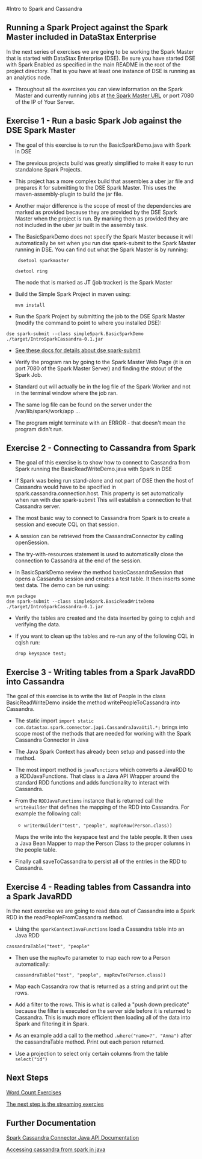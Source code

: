 #Intro to Spark and Cassandra

## Running a Spark Project against the Spark Master included in DataStax Enterprise

In the next series of exercises we are going to be working the Spark Master that is started with DataStax Enterprise (DSE).  Be sure you have started DSE with Spark Enabled as specified in the main README in the root of the project directory.  That is you have at least one instance of DSE is running as an analytics node.

* Throughout all the exercises you can view information on the Spark Master and currently running jobs at [the Spark Master URL](http://localhost:7080/) or port 7080 of the IP of Your Server.

## Exercise 1 - Run a basic Spark Job against the DSE Spark Master

  * The goal of this exercise is to run the BasicSparkDemo.java with Spark in DSE
  * The previous projects build was greatly simplified to make it easy to run standalone Spark Projects.
  * This project has a more complex build that assembles a uber jar file and prepares it for submitting to the DSE Spark Master.  This uses the maven-assembly-plugin to build the jar file.
  * Another major difference is the scope of most of the dependencies are marked as provided because they are provided by the DSE Spark Master when the project is run.  By marking them as provided they are not included in the uber jar built in the assembly task.
  * The BasicSparkDemo does not specify the Spark Master because it will automatically be set when you run dse spark-submit to the Spark Master running in DSE.  You can find out what the Spark Master is by running:

    ` dsetool sparkmaster`

     `dsetool ring`

     The node that is marked as JT (job tracker) is the Spark Master

  * Build the Simple Spark Project in maven using:

    `mvn install`

  * Run the Spark Project by submitting the job to the DSE Spark Master (modify the command to point to where you installed DSE):

  `dse spark-submit --class simpleSpark.BasicSparkDemo ./target/IntroSparkCassandra-0.1.jar`

  * [See these docs for details about dse spark-submit](http://docs.datastax.com/en/datastax_enterprise/4.7/datastax_enterprise/spark/sparkStart.html)

  * Verify the program ran by going to the Spark Master Web Page (it is on port 7080 of the Spark Master Server) and finding the stdout of the Spark Job.
  * Standard out will actually be in the log file of the Spark Worker and not in the terminal window where the job ran.
  * The same log file can be found on the server under the /var/lib/spark/work/app ...
  * The program might terminate with an ERROR - that doesn't mean the program didn't run.

## Exercise 2 - Connecting to Cassandra from Spark

* The goal of this exercise is to show how to connect to Cassandra from Spark running the BasicReadWriteDemo.java with Spark in DSE
* If Spark was being run stand-alone and not part of DSE then the host of Cassandra would have to be  specified in spark.cassandra.connection.host.  This property is set automatically when run with dse spark-submit This will establish a connection to that Cassandra server.
* The most basic way to connect to Cassandra from Spark is to create a session and execute CQL on that session.
* A session can be retrieved from the CassandraConnector by calling openSession.
* The try-with-resources statement is used to automatically close the connection to Cassandra at the end of the session.

* In BasicSparkDemo review the method basicCassandraSession that opens a Cassandra session and creates a test table.  It then inserts some test data.  The demo can be run using:  

```
mvn package
dse spark-submit --class simpleSpark.BasicReadWriteDemo ./target/IntroSparkCassandra-0.1.jar
```

* Verify the tables are created and the data inserted by going to cqlsh and verifying the data.
* If you want to clean up the tables and re-run any of the following CQL in cqlsh run:

  `drop keyspace test;`

## Exercise 3 - Writing tables from a Spark JavaRDD into Cassandra

The goal of this exercise is to write the list of People in the class BasicReadWriteDemo inside the method writePeopleToCassandra into Cassandra.

* The static import `import static com.datastax.spark.connector.japi.CassandraJavaUtil.*;` brings into scope most of the methods that are needed for working with the Spark Cassandra Connector in Java
* The Java Spark Context has already been setup and passed into the method.
* The most import method is `javaFunctions` which converts a JavaRDD to a RDDJavaFunctions.  That class is a Java API Wrapper around the standard RDD functions and adds functionality to interact with Cassandra.
* From the `RDDJavaFunctions` instance that is returned call the `writeBuilder` that defines the mapping of the RDD into Cassandra.  For example the following call:
  * `writerBuilder("test", "people", mapToRow(Person.class))`

  Maps the write into the keyspace test and the table people.  It then uses a Java Bean Mapper to map the Person Class to the proper columns in the people table.
* Finally call saveToCassandra to persist all of the entries in the RDD to Cassandra.



## Exercise 4 - Reading tables from Cassandra into a Spark JavaRDD

In the next exercise we are going to read data out of Cassandra into a Spark RDD in the readPeopleFromCassandra method.  

*  Using the `sparkContextJavaFunctions` load a Cassandra table into an Java RDD

  `cassandraTable("test", "people"  `

* Then use the `mapRowTo` parameter to map each row to a Person automatically:

  `cassandraTable("test", "people", mapRowTo(Person.class))`

*  Map each Cassandra row that is returned as a string and print out the rows.

* Add a filter to the rows.  This is what is called a "push down predicate" because the filter is executed on the server side before it is returned to Cassandra.  This is much more efficient then loading all of the data into Spark and filtering it in Spark.

* As an example add a call to the method  `.where("name=?", "Anna")` after the cassandraTable method.  Print out each person returned.

* Use a projection to select only certain columns from the table `select("id")`

## Next Steps

[Word Count Exercises](WORD_COUNT.md)

[The next step is the streaming exercies](STREAMING_EXERCISES.md)

## Further Documentation

[Spark Cassandra Connector Java API Documentation](https://github.com/datastax/spark-cassandra-connector/blob/master/doc/7_java_api.md)

[Accessing cassandra from spark in java](http://www.datastax.com/dev/blog/accessing-cassandra-from-spark-in-java)
